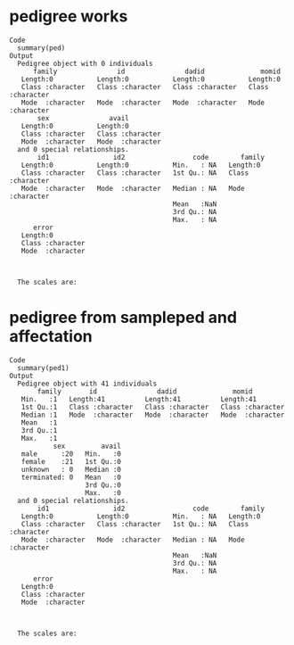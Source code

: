 # pedigree works

    Code
      summary(ped)
    Output
      Pedigree object with 0 individuals
          family               id               dadid              momid          
       Length:0           Length:0           Length:0           Length:0          
       Class :character   Class :character   Class :character   Class :character  
       Mode  :character   Mode  :character   Mode  :character   Mode  :character  
           sex               avail          
       Length:0           Length:0          
       Class :character   Class :character  
       Mode  :character   Mode  :character  
      and 0 special relationships.
           id1                id2                 code        family         
       Length:0           Length:0           Min.   : NA   Length:0          
       Class :character   Class :character   1st Qu.: NA   Class :character  
       Mode  :character   Mode  :character   Median : NA   Mode  :character  
                                             Mean   :NaN                     
                                             3rd Qu.: NA                     
                                             Max.   : NA                     
          error          
       Length:0          
       Class :character  
       Mode  :character  
                         
                         
                         
      The scales are: 

# pedigree from sampleped and affectation

    Code
      summary(ped1)
    Output
      Pedigree object with 41 individuals
           family       id               dadid              momid          
       Min.   :1   Length:41          Length:41          Length:41         
       1st Qu.:1   Class :character   Class :character   Class :character  
       Median :1   Mode  :character   Mode  :character   Mode  :character  
       Mean   :1                                                           
       3rd Qu.:1                                                           
       Max.   :1                                                           
               sex         avail  
       male      :20   Min.   :0  
       female    :21   1st Qu.:0  
       unknown   : 0   Median :0  
       terminated: 0   Mean   :0  
                       3rd Qu.:0  
                       Max.   :0  
      and 0 special relationships.
           id1                id2                 code        family         
       Length:0           Length:0           Min.   : NA   Length:0          
       Class :character   Class :character   1st Qu.: NA   Class :character  
       Mode  :character   Mode  :character   Median : NA   Mode  :character  
                                             Mean   :NaN                     
                                             3rd Qu.: NA                     
                                             Max.   : NA                     
          error          
       Length:0          
       Class :character  
       Mode  :character  
                         
                         
                         
      The scales are: 

